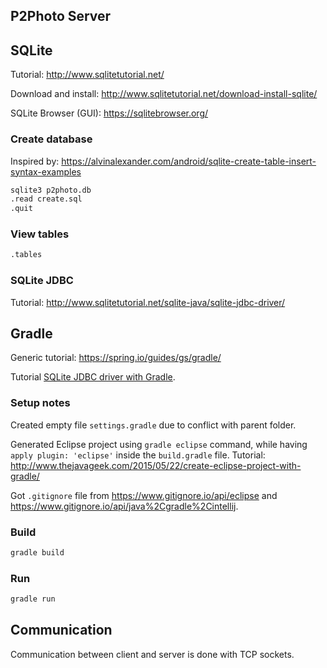 ## P2Photo Server

## SQLite

Tutorial: <http://www.sqlitetutorial.net/>

Download and install: <http://www.sqlitetutorial.net/download-install-sqlite/>

SQLite Browser (GUI): <https://sqlitebrowser.org/>

### Create database

Inspired by: <https://alvinalexander.com/android/sqlite-create-table-insert-syntax-examples>

```sh
sqlite3 p2photo.db
.read create.sql
.quit
```

### View tables

```sh
.tables
```

### SQLite JDBC

Tutorial: <http://www.sqlitetutorial.net/sqlite-java/sqlite-jdbc-driver/>

## Gradle

Generic tutorial: <https://spring.io/guides/gs/gradle/>

Tutorial [SQLite JDBC driver with Gradle](https://stackoverflow.com/questions/50377264/using-sqlite-jdbc-driver-in-a-gradle-java-project).

### Setup notes

Created empty file `settings.gradle` due to conflict with parent folder.

Generated Eclipse project using `gradle eclipse` command, while having `apply plugin: 'eclipse'` inside the `build.gradle` file. Tutorial: <http://www.thejavageek.com/2015/05/22/create-eclipse-project-with-gradle/>

Got `.gitignore` file from <https://www.gitignore.io/api/eclipse> and <https://www.gitignore.io/api/java%2Cgradle%2Cintellij>.

### Build

```sh
gradle build
```

### Run

```sh
gradle run
```

## Communication

Communication between client and server is done with TCP sockets.